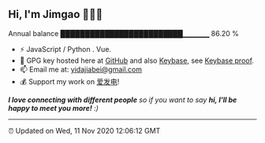 
<h2>Hi, I'm Jimgao 👋👨‍💻</h2>

Annual balance    █████████████████████████▁▁▁▁▁   86.20 %

- ⚡ JavaScript / Python . Vue.
- 🔑 GPG key hosted here at [GitHub](https://github.com/tianheg.gpg) and also [Keybase](https://keybase.io/yidajiabei/pgp_keys.asc), see [Keybase proof](https://gist.github.com/tianheg/1ce40c3e06eddab6bc72b87cc26ec067).
- 📫 Email me at: [yidajiabei@gmail.com](mailto:yidajiabei@gmail.com)
- 💰 Support my work on [爱发电](https://afdian.net/@yidajiabei)!

<em><b>I love connecting with different people</b> so if you want to say <b>hi, I'll be happy to meet you more!</b> :)</em>

---

⏰ Updated on Wed, 11 Nov 2020 12:06:12 GMT

